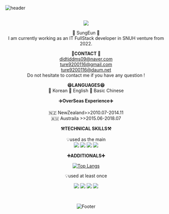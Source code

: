 ![header](https://capsule-render.vercel.app/api?type=waving&color=auto&height=300&section=header&text=welcome&fontSize=90&animation=fadeIn&fontAlignY=30&desc=ture9200's%20GitHub%20Profile&descAlignY=51&descAlign=62)
<br><br>

<div align="center">
    <a href="https://github.com/ture9200"><img src="https://hits.seeyoufarm.com/api/count/incr/badge.svg?url=https%3A%2F%2Fgithub.com%2Fseondal&count_bg=%23000000&title_bg=%23000000&icon=github.svg&icon_color=%23E7E7E7&title=GitHub&edge_flat=false)"/></a> 


🐣 SungEun 🐥  <br> 
I am currently working as an IT  FullStack developer in SNUH venture from 2022.<br>

<Strong>📧CONTACT 📧</Strong><br>
    didtjddms09@naver.com<br>
    ture9200116@gmail.com<br>
    ture9200116@daum.net <br>
    Do not hesitate to contact me if you have any question !  
   
  <Strong> 😆LANGUAGES😆 </Strong> <br>
 📒 Korean 
 📗 English 
 📕 Basic Chinese
   
    
 
  <Strong> ✈️OverSeas Experience✈️ </Strong> <br>
</p>

   
  🇳🇿  NewZealand>>2010.07-2014.11 <br> 
  🇦🇺  Austraila >>2015.06-2018.07 
      
   <p align="center">
    <Strong>⚒️TECHNICAL SKILLS⚒️</Strong><br><br>
    💡used as the main <br> 
     <img src="https://img.shields.io/badge/Spring-6DB33F?style=for-the-badge&logo=Spring&logoColor=Brightgreen">
    <img src="https://img.shields.io/badge/SpringBoot-6DB33F?style=for-the-badge&logo=SpringBoot&logoColor=green">
    <img src="https://img.shields.io/badge/mysql-4479A1?style=for-the-badge&logo=mysql&logoColor=blue">
    <img src="https://img.shields.io/badge/AWS-232F3E?style=for-the-badge&logo=Amazon AWS&logoColor=white">
     </p>
    
 

<p align="center">
    <Strong>➕ADDITIONALS➕</Strong><br>
</p>

[![Top Langs](https://github-readme-stats.vercel.app/api/top-langs/?username=ture9200&langs_count=8)](https://github.com/ture9200/github-readme-stats)
   

<p align="center">
    💡used at least once
</p>

<p align="center" display="inline-block">
  <img src="https://img.shields.io/badge/react.js-3776AB?style=for-the-badge&logo=react.js&logoColor=grey">
  <img src="https://img.shields.io/badge/css-1572B6?style=for-the-badge&logo=css3&logoColor=black">
  <img src="https://img.shields.io/badge/html-E34F26?style=for-the-badge&logo=html5&logoColor=orange">
  <img src="https://img.shields.io/badge/Node.js-FC624?style=for-the-badge&logo=Node.js&logoColor=darkgreen">  
</p>

<br>


![Footer](https://capsule-render.vercel.app/api?type=waving&color=auto&height=200&section=footer)
